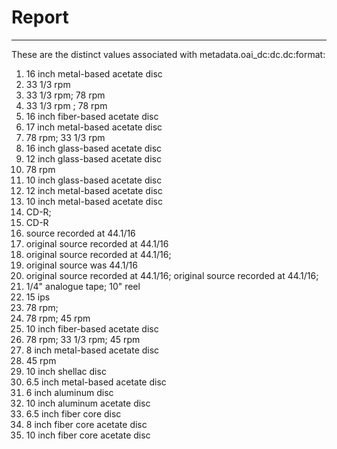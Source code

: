 # Report
---
These are the distinct values associated with metadata.oai_dc:dc.dc:format:

1. 16 inch metal-based acetate disc
2. 33 1/3 rpm
3. 33 1/3 rpm; 78 rpm
4. 33 1/3 rpm ; 78 rpm
5. 16 inch fiber-based acetate disc
6. 17 inch metal-based acetate disc
7. 78 rpm; 33 1/3 rpm
8. 16 inch glass-based acetate disc
9. 12 inch glass-based acetate disc
10. 78 rpm
11. 10 inch glass-based acetate disc
12. 12 inch metal-based acetate disc
13. 10 inch metal-based acetate disc
14. CD-R;
15. CD-R
16. source recorded at 44.1/16
17. original source recorded at 44.1/16
18. original source recorded at 44.1/16;
19. original source was 44.1/16
20. original source recorded at 44.1/16; original source recorded at 44.1/16;
21. 1/4" analogue tape; 10" reel
22. 15 ips
23. 78 rpm;
24. 78 rpm; 45 rpm
25. 10 inch fiber-based acetate disc
26. 78 rpm; 33 1/3 rpm; 45 rpm
27. 8 inch metal-based acetate disc
28. 45 rpm
29. 10 inch shellac disc
30. 6.5 inch metal-based acetate disc
31. 6 inch aluminum disc
32. 10 inch aluminum acetate disc
33. 6.5 inch fiber core disc
34. 8 inch fiber core acetate disc
35. 10 inch fiber core acetate disc
